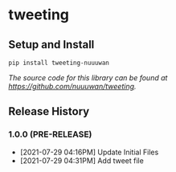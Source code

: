 # tweeting

## Setup and Install

```
pip install tweeting-nuuuwan
```

*The source code for this library can be found at https://github.com/nuuuwan/tweeting.*


## Release History

### 1.0.0 (PRE-RELEASE)
* [2021-07-29 04:16PM] Update Initial Files
* [2021-07-29 04:31PM] Add tweet file
